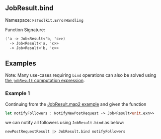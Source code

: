 ## JobResult.bind

Namespace: `FsToolkit.ErrorHandling`

Function Signature:

```fsharp
('a -> Job<Result<'b, 'c>>)
  -> Job<Result<'a, 'c>>
  -> Job<Result<'b, 'c>>
```

## Examples

Note: Many use-cases requiring `bind` operations can also be solved using [the `jobResult` computation expression](../jobResult/ce.md).

### Example 1

Continuing from the [JobResult.map2 example](../jobResult/map2.md#example-1) and given the function

```fsharp
let notifyFollowers : NotifyNewPostRequest -> Job<Result<unit,exn>>
```

we can notify all followers using `JobResult.bind` as below:

```fsharp
newPostRequestResult |> JobResult.bind notifyFollowers
```

